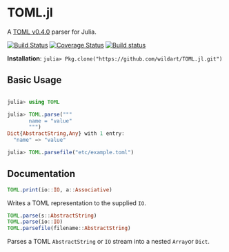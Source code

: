 # TOML.jl

A [TOML v0.4.0](https://github.com/toml-lang/toml) parser for Julia.

[![Build Status](https://travis-ci.org/wildart/TOML.jl.svg?branch=master)](https://travis-ci.org/wildart/TOML.jl)
[![Coverage Status](https://coveralls.io/repos/wildart/TOML.jl/badge.svg?branch=master&service=github)](https://coveralls.io/github/wildart/TOML.jl?branch=master)
[![Build status](https://ci.appveyor.com/api/projects/status/quhhe2m3e9vbim6u?svg=true)](https://ci.appveyor.com/project/wildart/toml-jl)

**Installation**: `julia> Pkg.clone("https://github.com/wildart/TOML.jl.git")`

## Basic Usage

```julia

julia> using TOML

julia> TOML.parse("""
       name = "value"
       """)
Dict{AbstractString,Any} with 1 entry:
  "name" => "value"

julia> TOML.parsefile("etc/example.toml")
```

## Documentation
```julia
TOML.print(io::IO, a::Associative)
```
Writes a TOML representation to the supplied `IO`.

```julia
TOML.parse(s::AbstractString)
TOML.parse(io::IO)
TOML.parsefile(filename::AbstractString)
```
Parses a TOML `AbstractString` or `IO` stream into a nested `Array`or `Dict`.
